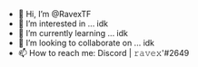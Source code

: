 - 👋 Hi, I’m @RavexTF
- 👀 I’m interested in ... idk
- 🌱 I’m currently learning ... idk
- 💞️ I’m looking to collaborate on ... idk
- 📫 How to reach me: Discord | 𝚛𝚊𝚟𝚎𝚡'#2649

<!---
RavexTF/RavexTF is a ✨ special ✨ repository because its `README.md` (this file) appears on your GitHub profile.
You can click the Preview link to take a look at your changes.
--->
